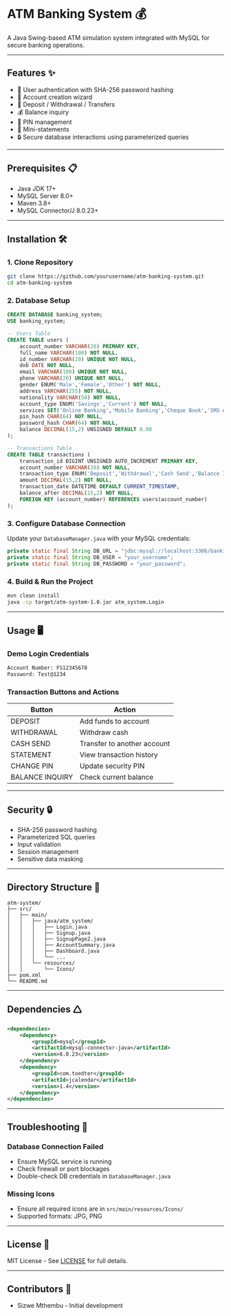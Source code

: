 # ATM Banking System 💰

A Java Swing-based ATM simulation system integrated with MySQL for secure banking operations.


---

## Features ✨

- 🔐 User authentication with SHA-256 password hashing  
- 🧾 Account creation wizard  
- 💸 Deposit / Withdrawal / Transfers  
- 💰 Balance inquiry  
- 🔄 PIN management  
- 📃 Mini-statements  
- 🔒 Secure database interactions using parameterized queries

---

## Prerequisites 📋

- Java JDK 17+
- MySQL Server 8.0+
- Maven 3.8+
- MySQL Connector/J 8.0.23+

---

## Installation 🛠️

### 1. Clone Repository

```bash
git clone https://github.com/yourusername/atm-banking-system.git
cd atm-banking-system
```

### 2. Database Setup

```sql
CREATE DATABASE banking_system;
USE banking_system;

-- Users Table
CREATE TABLE users (
    account_number VARCHAR(20) PRIMARY KEY,
    full_name VARCHAR(100) NOT NULL,
    id_number VARCHAR(20) UNIQUE NOT NULL,
    dob DATE NOT NULL,
    email VARCHAR(100) UNIQUE NOT NULL,
    phone VARCHAR(20) UNIQUE NOT NULL,
    gender ENUM('Male','Female','Other') NOT NULL,
    address VARCHAR(255) NOT NULL,
    nationality VARCHAR(50) NOT NULL,
    account_type ENUM('Savings','Current') NOT NULL,
    services SET('Online Banking','Mobile Banking','Cheque Book','SMS Alerts'),
    pin_hash CHAR(64) NOT NULL,
    password_hash CHAR(64) NOT NULL,
    balance DECIMAL(15,2) UNSIGNED DEFAULT 0.00
);

-- Transactions Table
CREATE TABLE transactions (
    transaction_id BIGINT UNSIGNED AUTO_INCREMENT PRIMARY KEY,
    account_number VARCHAR(20) NOT NULL,
    transaction_type ENUM('Deposit','Withdrawal','Cash Send','Balance Inquiry','PIN Change') NOT NULL,
    amount DECIMAL(15,2) NOT NULL,
    transaction_date DATETIME DEFAULT CURRENT_TIMESTAMP,
    balance_after DECIMAL(15,2) NOT NULL,
    FOREIGN KEY (account_number) REFERENCES users(account_number)
);
```

### 3. Configure Database Connection

Update your `DatabaseManager.java` with your MySQL credentials:

```java
private static final String DB_URL = "jdbc:mysql://localhost:3306/banking_system";
private static final String DB_USER = "your_username";
private static final String DB_PASSWORD = "your_password";
```

### 4. Build & Run the Project

```bash
mvn clean install
java -cp target/atm-system-1.0.jar atm_system.Login
```

---

## Usage 🖥️

### Demo Login Credentials

```txt
Account Number: FS12345678  
Password: Test@1234
```

### Transaction Buttons and Actions

| Button       | Action                       |
|--------------|------------------------------|
| DEPOSIT      | Add funds to account         |
| WITHDRAWAL   | Withdraw cash                |
| CASH SEND    | Transfer to another account  |
| STATEMENT    | View transaction history     |
| CHANGE PIN   | Update security PIN          |
| BALANCE INQUIRY | Check current balance    |

---

## Security 🔒

- SHA-256 password hashing  
- Parameterized SQL queries  
- Input validation  
- Session management  
- Sensitive data masking

---

## Directory Structure 📂

```
atm-system/
├── src/
│   ├── main/
│   │   ├── java/atm_system/
│   │   │   ├── Login.java
│   │   │   ├── Signup.java
│   │   │   ├── SignupPage2.java
│   │   │   ├── AccountSummary.java
│   │   │   ├── Dashboard.java
│   │   │   └── ...
│   │   └── resources/
│   │       └── Icons/
├── pom.xml
└── README.md
```

---

## Dependencies 🛆

```xml
<dependencies>
    <dependency>
        <groupId>mysql</groupId>
        <artifactId>mysql-connector-java</artifactId>
        <version>8.0.23</version>
    </dependency>
    <dependency>
        <groupId>com.toedter</groupId>
        <artifactId>jcalendar</artifactId>
        <version>1.4</version>
    </dependency>
</dependencies>
```

---

## Troubleshooting 🐛

### Database Connection Failed

- Ensure MySQL service is running  
- Check firewall or port blockages  
- Double-check DB credentials in `DatabaseManager.java`

### Missing Icons

- Ensure all required icons are in `src/main/resources/Icons/`  
- Supported formats: JPG, PNG

---

## License 📄

MIT License - See [LICENSE](LICENSE) for full details.

---

## Contributors 👥

- Sizwe Mthembu - Initial development

